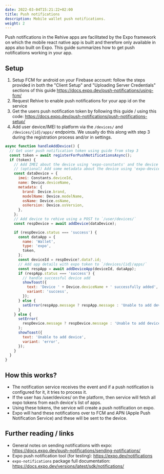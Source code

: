```yaml
---
date: 2022-03-04T15:21:22+02:00
title: Push notifications
description: Mobile wallet push notifications.
weight: 2
---
```


Push notifications in the Rehive apps are facilitated by the Expo framework on which the mobile react native app is built and therefore only available in apps also built on Expo. This guide summarizes how to get push notifications working in your app.

## Setup

1. Setup FCM for android on your Firebase account: follow the steps provided in both the "Client Setup" and "Uploading Server Credentials" sections of this guide https://docs.expo.dev/push-notifications/using-fcm/
2. Request Rehive to enable push notifications for your app id on the service
3. Get the users push notification token by following this guide / using this code: https://docs.expo.dev/push-notifications/push-notifications-setup/
4. Add user device/IMEI to platform via the `/devices/` and `/devices/{id}/apps/` endpoints. We usually do this along with step 3 during the registration process and/or in settings.

```javascript
async function handleAddDevice() {
  // Get user push notification token using guide from step 3
  const token = await registerForPushNotificationsAsync();
  if (token) {
    // Add IMEI about the device using 'expo-constants' and the device name from 'expo-device' (this name could also be an input from the user)
    // (optional) Add some metadata about the device using 'expo-device'
    const dataDevice = {
      imei: Constants.deviceId,
      name: Device.deviceName,
      metadata: {
        brand: Device.brand,
        modelName: Device.modelName,
        osName: Device.osName,
        osVersion: Device.osVersion,
      },
    };
    // Add device to rehive using a POST to `/user/devices/`
    const respDevice = await addDevice(dataDevice);

    if (respDevice.status === 'success') {
      const dataApp = {
        name: 'Wallet',
        type: 'expo',
        token,
      };
      const deviceId = respDevice?.data?.id;
      // Add app details with expo token to `/devices/{id}/apps/`
      const respApp = await addDeviceApp(deviceId, dataApp);
      if (respApp.status === 'success') {
        // handle successful device add
        showToast({
          text: 'Device ' + Device.deviceName + ' successfully added',
          variant: 'success',
        });
      } else {
        setError(respApp.message ? respApp.message : 'Unable to add device');
      }
    } else {
      setError(
        respDevice.message ? respDevice.message : 'Unable to add device',
      );
      showToast({
        text: 'Unable to add device',
        variant: 'error',
      });
    }
  }
}
```

## How this works?

- The notification service receives the event and if a push notification is configured for it, it tries to process it.
- If the user has /user/devices/ on the platform, then service will fetch all expo tokens from each device's list of apps.
- Using these tokens, the service will create a push notification on expo.
- Expo will hand these notifications over to FCM and APN (Apple Push Notification Service) and these will be sent to the device.

## Further reading / links

- General notes on sending notifications with expo: https://docs.expo.dev/push-notifications/sending-notifications/
- Expo push notification tool (for testing): https://expo.dev/notifications
- `expo-notifications` package full documentation: https://docs.expo.dev/versions/latest/sdk/notifications/
